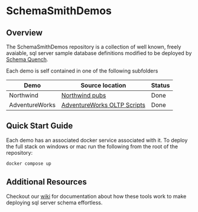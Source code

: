 # SchemaSmithDemos

## Overview

The SchemaSmithDemos repository is a collection of well known, freely avaiable, sql server sample database definitions modified to be deployed by [Schema Quench](https://github.com/Schema-Smith/SchemaSmithyFree).

Each demo is self contained in one of the following subfolders

| Demo           | Source location                                    | Status |
| -------------- | -------------------------------------------------- | ------ |
| Northwind      | [Northwind pubs](https://raw.githubusercontent.com/microsoft/sql-server-samples/master/samples/databases/northwind-pubs/instnwnd.sql)                  | Done |
| AdventureWorks | [AdventureWorks OLTP Scripts](https://github.com/Microsoft/sql-server-samples/releases/download/adventureworks/AdventureWorks-oltp-install-script.zip) | Done |

## Quick Start Guide

Each demo has an associated docker service associated with it.  To deploy the full stack on windows or mac run the following from the root of the repository:

```bash
docker compose up
```

## Additional Resources

Checkout our [wiki](https://github.com/Schema-Smith/SchemaSmithyFree/wiki) for documentation about how these tools work to make deploying sql server schema effortless.